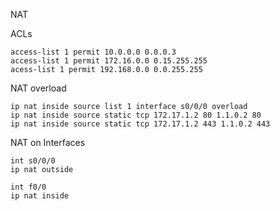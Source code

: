 
NAT

ACLs

```
access-list 1 permit 10.0.0.0 0.0.0.3
access-list 1 permit 172.16.0.0 0.15.255.255
acess-list 1 permit 192.168.0.0 0.0.255.255
```

NAT overload

```
ip nat inside source list 1 interface s0/0/0 overload
ip nat inside source static tcp 172.17.1.2 80 1.1.0.2 80 
ip nat inside source static tcp 172.17.1.2 443 1.1.0.2 443 
```

NAT on Interfaces

```
int s0/0/0
ip nat outside
```

```
int f0/0
ip nat inside
```
